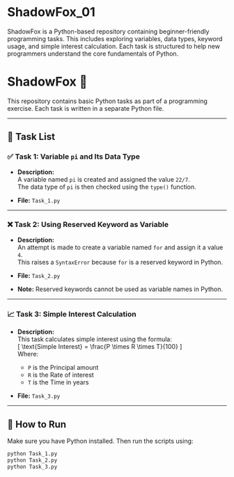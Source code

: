 # ShadowFox_01
ShadowFox is a Python-based repository containing beginner-friendly programming tasks. This includes exploring variables, data types, keyword usage, and simple interest calculation. Each task is structured to help new programmers understand the core fundamentals of Python.



# ShadowFox 🦊

This repository contains basic Python tasks as part of a programming exercise. Each task is written in a separate Python file.

---

## 🧪 Task List

### ✅ Task 1: Variable `pi` and Its Data Type
- **Description:**  
  A variable named `pi` is created and assigned the value `22/7`.  
  The data type of `pi` is then checked using the `type()` function.

- **File:** `Task_1.py`

---

### ❌ Task 2: Using Reserved Keyword as Variable
- **Description:**  
  An attempt is made to create a variable named `for` and assign it a value `4`.  
  This raises a `SyntaxError` because `for` is a reserved keyword in Python.

- **File:** `Task_2.py`

- **Note:** Reserved keywords cannot be used as variable names in Python.

---

### 📈 Task 3: Simple Interest Calculation
- **Description:**  
  This task calculates simple interest using the formula:  
  \[
  \text{Simple Interest} = \frac{P \times R \times T}{100}
  \]  
  Where:
  - `P` is the Principal amount
  - `R` is the Rate of interest
  - `T` is the Time in years

- **File:** `Task_3.py`

---

## 🚀 How to Run

Make sure you have Python installed. Then run the scripts using:

```bash
python Task_1.py
python Task_2.py
python Task_3.py
